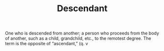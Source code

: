 ---
title: Descendant
letter: D
permalink: "/definitions/bld-descendant.html"
body: One who is descended from another; a person who proceeds from the body of another,
  such as a child, grandchild, etc., to the remotest degree. The term is the opposite
  of “ascendant,” (q. v
published_at: '2018-07-07'
source: Black's Law Dictionary 2nd Ed (1910)
layout: post
---